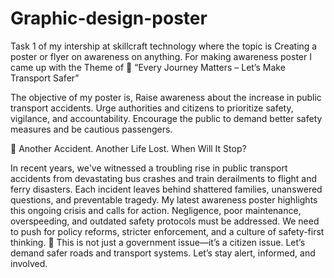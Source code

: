 # Graphic-design-poster
Task 1 of my intership at skillcraft technology where the topic is Creating a poster or flyer on awareness on anything.
For making awareness poster I came up with the Theme of
🔴 “Every Journey Matters – Let’s Make Transport Safer”

The objective of my poster is,
Raise awareness about the increase in public transport accidents.
Urge authorities and citizens to prioritize safety, vigilance, and accountability.
Encourage the public to demand better safety measures and be cautious passengers.

🚨 Another Accident. Another Life Lost. When Will It Stop?

In recent years, we've witnessed a troubling rise in public transport accidents from devastating bus crashes and train derailments to flight and ferry disasters. Each incident leaves behind shattered families, unanswered questions, and preventable tragedy.
My latest awareness poster highlights this ongoing crisis and calls for action.
Negligence, poor maintenance, overspeeding, and outdated safety protocols must be addressed.
We need to push for policy reforms, stricter enforcement, and a culture of safety-first thinking.
🛑 This is not just a government issue—it’s a citizen issue.
 Let’s demand safer roads and transport systems. Let’s stay alert, informed, and involved.
